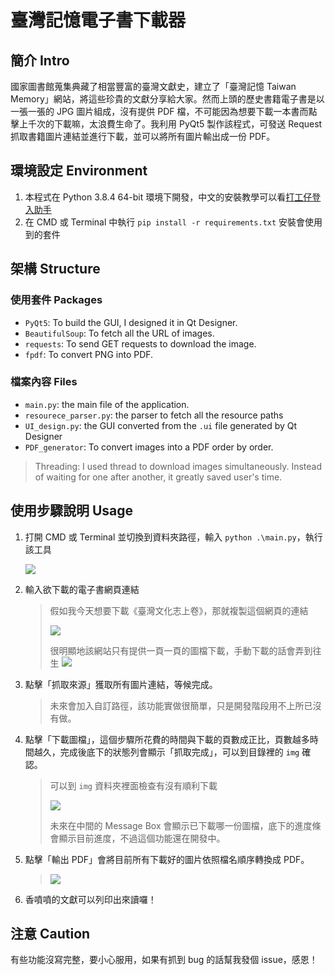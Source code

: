 # 臺灣記憶電子書下載器
## 簡介 Intro
國家圖書館蒐集典藏了相當豐富的臺灣文獻史，建立了「臺灣記憶 Taiwan Memory」網站，將這些珍貴的文獻分享給大家。然而上頭的歷史書籍電子書是以一張一張的 JPG 圖片組成，沒有提供 PDF 檔，不可能因為想要下載一本書而點擊上千次的下載嘛，太浪費生命了。我利用 PyQt5 製作該程式，可發送 Request 抓取書籍圖片連結並進行下載，並可以將所有圖片輸出成一份 PDF。

## 環境設定 Environment
1. 本程式在 Python 3.8.4 64-bit 環境下開發，中文的安裝教學可以看[打工仔登入助手](https://reurl.cc/5qEWrM)
2. 在 CMD 或 Terminal 中執行 ```pip install -r requirements.txt``` 安裝會使用到的套件

## 架構 Structure
### 使用套件 Packages
* ```PyQt5```: To build the GUI, I designed it in Qt Designer.
* ```BeautifulSoup```: To fetch all the URL of images.
* ```requests```: To send GET requests to download the image.
* ```fpdf```: To convert PNG into PDF.

### 檔案內容 Files
* ```main.py```: the main file of the application.
* ```resourece_parser.py```: the parser to fetch all the resource paths
* ```UI_design.py```: the GUI converted from the ```.ui``` file generated by Qt Designer
* ```PDF_generator```: To convert images into a PDF order by order.

> Threading: I used thread to download images simultaneously. Instead of waiting for one after another, it greatly saved user's time.

## 使用步驟說明 Usage
1. 打開 CMD 或 Terminal 並切換到資料夾路徑，輸入 ```python .\main.py```，執行該工具
    
    ![](https://i.imgur.com/iOaH9HF.png)
3. 輸入欲下載的電子書網頁連結
    > 假如我今天想要下載《臺灣文化志上卷》，那就複製這個網頁的連結
    > 
    > ![](https://i.imgur.com/Fb0jbgN.png)
    > 
    > 很明顯地該網站只有提供一頁一頁的圖檔下載，手動下載的話會弄到往生
    > ![](https://i.imgur.com/GECKCOS.png)
4. 點擊「抓取來源」獲取所有圖片連結，等候完成。

    > 未來會加入自訂路徑，該功能實做很簡單，只是開發階段用不上所已沒有做。

5. 點擊「下載圖檔」，這個步驟所花費的時間與下載的頁數成正比，頁數越多時間越久，完成後底下的狀態列會顯示「抓取完成」，可以到目錄裡的 ```img``` 確認。
    > 可以到 ```img``` 資料夾裡面檢查有沒有順利下載
    > 
    > ![](https://i.imgur.com/liZShFx.png)
    > 
    > 未來在中間的 Message Box 會顯示已下載哪一份圖檔，底下的進度條會顯示目前進度，不過這個功能還在開發中。
6. 點擊「輸出 PDF」會將目前所有下載好的圖片依照檔名順序轉換成 PDF。
    > ![](https://i.imgur.com/avKUgF9.png)

7. 香噴噴的文獻可以列印出來讀囉！

## 注意 Caution
有些功能沒寫完整，要小心服用，如果有抓到 bug 的話幫我發個 issue，感恩！
